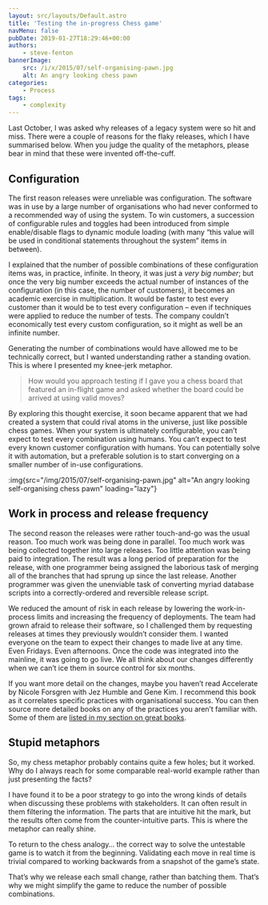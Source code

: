 ```yaml
---
layout: src/layouts/Default.astro
title: 'Testing the in-progress Chess game'
navMenu: false
pubDate: 2019-01-27T18:29:46+00:00
authors:
    - steve-fenton
bannerImage:
    src: /i/x/2015/07/self-organising-pawn.jpg
    alt: An angry looking chess pawn
categories:
    - Process
tags:
    - complexity
---
```


Last October, I was asked why releases of a legacy system were so hit and miss. There were a couple of reasons for the flaky releases, which I have summarised below. When you judge the quality of the metaphors, please bear in mind that these were invented off-the-cuff.

## Configuration

The first reason releases were unreliable was configuration. The software was in use by a large number of organisations who had never conformed to a recommended way of using the system. To win customers, a succession of configurable rules and toggles had been introduced from simple enable/disable flags to dynamic module loading (with many “this value will be used in conditional statements throughout the system” items in between).

I explained that the number of possible combinations of these configuration items was, in practice, infinite. In theory, it was just a *very big number*; but once the very big number exceeds the actual number of instances of the configuration (in this case, the number of customers), it becomes an academic exercise in multiplication. It would be faster to test every customer than it would be to test every configuration – even if techniques were applied to reduce the number of tests. The company couldn’t economically test every custom configuration, so it might as well be an infinite number.

Generating the number of combinations would have allowed me to be technically correct, but I wanted understanding rather a standing ovation. This is where I presented my knee-jerk metaphor.

> How would you approach testing if I gave you a chess board that featured an in-flight game and asked whether the board could be arrived at using valid moves?

By exploring this thought exercise, it soon became apparent that we had created a system that could rival atoms in the universe, just like possible chess games. When your system is ultimately configurable, you can’t expect to test every combination using humans. You can’t expect to test every known customer configuration with humans. You can potentially solve it with automation, but a preferable solution is to start converging on a smaller number of in-use configurations.

:img{src="/img/2015/07/self-organising-pawn.jpg" alt="An angry looking self-organising chess pawn" loading="lazy"}

## Work in process and release frequency

The second reason the releases were rather touch-and-go was the usual reason. Too much work was being done in parallel. Too much work was being collected together into large releases. Too little attention was being paid to integration. The result was a long period of preparation for the release, with one programmer being assigned the laborious task of merging all of the branches that had sprung up since the last release. Another programmer was given the unenviable task of converting myriad database scripts into a correctly-ordered and reversible release script.

We reduced the amount of risk in each release by lowering the work-in-process limits and increasing the frequency of deployments. The team had grown afraid to release their software, so I challenged them by requesting releases at times they previously wouldn’t consider them. I wanted everyone on the team to expect their changes to made live at any time. Even Fridays. Even afternoons. Once the code was integrated into the mainline, it was going to go live. We all think about our changes differently when we can’t ice them in source control for six months.

If you want more detail on the changes, maybe you haven’t read Accelerate by Nicole Forsgren with Jez Humble and Gene Kim. I recommend this book as it correlates specific practices with organisational success. You can then source more detailed books on any of the practices you aren’t familiar with. Some of them are [listed in my section on great books](/about-me/recommended-reading/).

## Stupid metaphors

So, my chess metaphor probably contains quite a few holes; but it worked. Why do I always reach for some comparable real-world example rather than just presenting the facts?

I have found it to be a poor strategy to go into the wrong kinds of details when discussing these problems with stakeholders. It can often result in them filtering the information. The parts that are intuitive hit the mark, but the results often come from the counter-intuitive parts. This is where the metaphor can really shine.

To return to the chess analogy… the correct way to solve the untestable game is to watch it from the beginning. Validating each move in real time is trivial compared to working backwards from a snapshot of the game’s state.

That’s why we release each small change, rather than batching them. That’s why we might simplify the game to reduce the number of possible combinations.